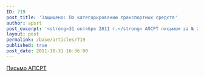 ```yaml
---
ID: 719
post_title: 'Защищено: По категорированию транспортных средств'
author: apsrt
post_excerpt: '<strong>31 октября 2011 г.</strong> АПСРТ письмом за № 2-01/272 направлена дополнительная информация и рекомендации по вопросам категорирования судов в целях обеспечения их транспортной безопасности.'
layout: post
permalink: /base/articles/719
published: true
post_date: 2011-10-31 16:36:00
---
```

<a href="http://www.apsrt.ru/docs/2-01-272.doc">Письмо АПСРТ</a>
